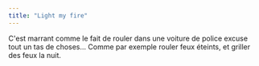 ```yaml
---
title: "Light my fire"
---
```


C'est marrant comme le fait de rouler dans une voiture de police excuse tout
un tas de choses... Comme par exemple rouler feux éteints, et griller des feux
la nuit.

